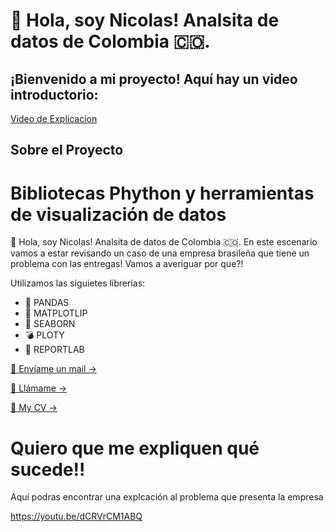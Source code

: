  # 👋 Hola, soy Nicolas! Analsita de datos de Colombia 🇨🇴.
 
## ¡Bienvenido a mi proyecto! Aquí hay un video introductorio:
[Video de Explicacion](https://www.youtube.com/watch?v=dCRVrCM1ABQ&ab_channel=NicolasSuarez)


## Sobre el Proyecto

# Bibliotecas Phython y herramientas de visualización de datos

 👋 Hola, soy Nicolas! Analsita de datos de Colombia 🇨🇴.
En este escenario vamos a estar revisando un caso de una empresa brasileña que tiene un problema con las entregas!
Vamos a averiguar por que?!

Utilizamos las siguietes librerias:

- 🐼 PANDAS
- 📏 MATPLOTLIP
- 🌊 SEABORN
- 💣 PLOTY
- 📝 REPORTLAB




[📨 Envíame un mail →](mailto:javinsuarez@gmail.com)

[🤙 Llámame →](tel:+573052621201)

[📝 My CV →](https://www.canva.com/design/DAF7qCO6_Ps/4bLraC9rscY7VLZ4nPdvmQ/view?utm_content=DAF7qCO6_Ps&utm_campaign=designshare&utm_medium=link&utm_source=editor)

# Quiero que me expliquen qué sucede!!

Aquí podras encontrar una explcación al problema que presenta la empresa

https://youtu.be/dCRVrCM1ABQ

[]()
